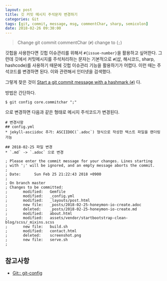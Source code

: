 ```yaml
---
layout: post
title: 깃 커밋 메시지 주석문자 변경하기
categories: Git
tags: [git, commit, message, msg, commentChar, sharp, semicolon]
date: 2018-02-26 09:30:00
---
```


> Change git commit commentChar (``#``) change to (``;``)


깃헙을 사용한다면 깃헙 이슈관리를 위해서 ``#{issue-number}``을 활용하고 싶어한다. 그런데 깃에서 커밋메시지를 주석처리하는 문자는 기본적으로 ``#``(샵, 해시코드, sharp, hashcode)를 사용하기 때문에 깃헙 이슈관리 기능을 활용하기가 어렵다. 이런 때는 주석코드를 변경하면 된다. 이와 관련해서 인터넷을 검색했다.

그렇게 찾은 것이 [Start a git commit message with a hashmark (``#``)](https://stackoverflow.com/questions/2788092/start-a-git-commit-message-with-a-hashmark) 다.

방법은 간단하다.

```console
$ git config core.commitchar ";"
```

으로 변경하면 다음과 같은 형태로 메시지 주석코드가 변경된다.

```
# 변경사항
## config.yml
* jekyll-asciidoc 추가: ASCIIDOC(`.adoc`) 형식으로 작성한 텍스트 파일을 랜더링가능

## 2018-02-25 파일 변경
* `.md` -> `.adoc` 으로 변경

; Please enter the commit message for your changes. Lines starting
; with ';' will be ignored, and an empty message aborts the commit.
;
; Date:      Sun Feb 25 21:22:43 2018 +0900
;
; On branch master
; Changes to be committed:
;       modified:   Gemfile
;       modified:   _config.yml
;       modified:   _layouts/post.html
;       new file:   _posts/2018-02-25-honeymon-io-create.adoc
;       deleted:    _posts/2018-02-25-honeymon-io-create.md
;       modified:   about.html
;       modified:   assets/vendor/startbootstrap-clean-blog/scss/_mixins.scss
;       new file:   build.sh
;       modified:   contact.html
;       deleted:    screenshot.png
;       new file:   serve.sh
;
```

## 참고사항
* [Git:: git-config](https://git-scm.com/docs/git-config/1.8.5#git-config-corecommentchar)
